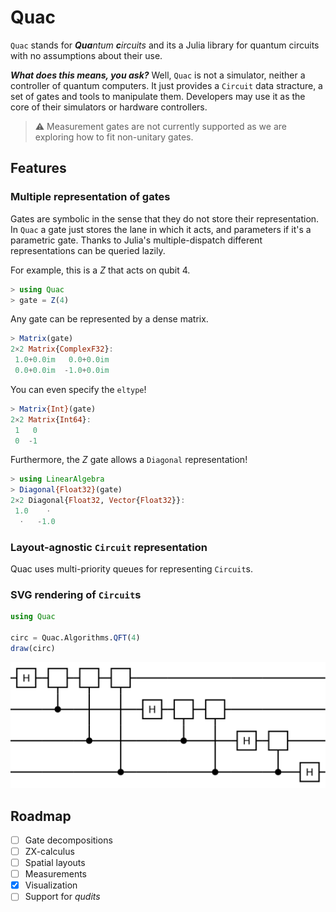 # Quac

`Quac` stands for _**Qua**ntum **c**ircuits_ and its a Julia library for quantum circuits with no assumptions about their use.

**_What does this means, you ask?_** Well, `Quac` is not a simulator, neither a controller of quantum computers. It just provides a `Circuit` data stracture, a set of gates and tools to manipulate them. Developers may use it as the core of their simulators or hardware controllers.

> ⚠️ Measurement gates are not currently supported as we are exploring how to fit non-unitary gates.

## Features
### Multiple representation of gates

Gates are symbolic in the sense that they do not store their representation. In `Quac` a gate just stores the lane in which it acts, and parameters if it's a parametric gate. Thanks to Julia's multiple-dispatch different representations can be queried lazily.

For example, this is a $Z$ that acts on qubit 4.
```julia
> using Quac
> gate = Z(4)
```

Any gate can be represented by a dense matrix.
```julia
> Matrix(gate)
2×2 Matrix{ComplexF32}:
 1.0+0.0im   0.0+0.0im
 0.0+0.0im  -1.0+0.0im
```

You can even specify the `eltype`!
```julia
> Matrix{Int}(gate)
2×2 Matrix{Int64}:
 1   0
 0  -1
```

Furthermore, the $Z$ gate allows a `Diagonal` representation!
```julia
> using LinearAlgebra
> Diagonal{Float32}(gate)
2×2 Diagonal{Float32, Vector{Float32}}:
 1.0    ⋅
  ⋅   -1.0
```

### Layout-agnostic `Circuit` representation
Quac uses multi-priority queues for representing `Circuit`s.

### SVG rendering of `Circuit`s
```julia
using Quac

circ = Quac.Algorithms.QFT(4)
draw(circ)
```
![Quantum Fourier Transform](assets/qft.svg)

## Roadmap
- [ ] Gate decompositions
- [ ] ZX-calculus
- [ ] Spatial layouts
- [ ] Measurements
- [x] Visualization
- [ ] Support for _qudits_
